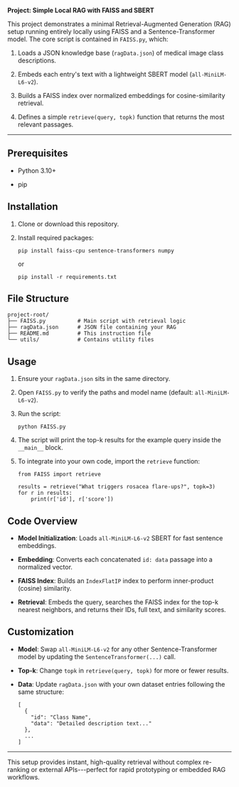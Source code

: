 **Project: Simple Local RAG with FAISS and SBERT**

This project demonstrates a minimal Retrieval-Augmented Generation (RAG) setup running entirely locally using FAISS and a Sentence-Transformer model. The core script is contained in `FAISS.py`, which:

1.  Loads a JSON knowledge base (`ragData.json`) of medical image class descriptions.

2.  Embeds each entry's text with a lightweight SBERT model (`all-MiniLM-L6-v2`).

3.  Builds a FAISS index over normalized embeddings for cosine-similarity retrieval.

4.  Defines a simple `retrieve(query, topk)` function that returns the most relevant passages.

* * * * *

Prerequisites
-------------

-   Python 3.10+

-   pip

Installation
------------

1.  Clone or download this repository.

2.  Install required packages:

    ```
    pip install faiss-cpu sentence-transformers numpy

    ```

    or 

    ```
    pip install -r requirements.txt

    ```

File Structure
--------------

```
project-root/
├── FAISS.py          # Main script with retrieval logic
├── ragData.json      # JSON file containing your RAG 
├── README.md         # This instruction file
└── utils/            # Contains utility files

```

Usage
-----

1.  Ensure your `ragData.json` sits in the same directory.

2.  Open `FAISS.py` to verify the paths and model name (default: `all-MiniLM-L6-v2`).

3.  Run the script:

    ```
    python FAISS.py

    ```

4.  The script will print the top-k results for the example query inside the `__main__` block.

5.  To integrate into your own code, import the `retrieve` function:

    ```
    from FAISS import retrieve

    results = retrieve("What triggers rosacea flare-ups?", topk=3)
    for r in results:
        print(r['id'], r['score'])

    ```

Code Overview
-------------

-   **Model Initialization**: Loads `all-MiniLM-L6-v2` SBERT for fast sentence embeddings.

-   **Embedding**: Converts each concatenated `id: data` passage into a normalized vector.

-   **FAISS Index**: Builds an `IndexFlatIP` index to perform inner-product (cosine) similarity.

-   **Retrieval**: Embeds the query, searches the FAISS index for the top-k nearest neighbors, and returns their IDs, full text, and similarity scores.

Customization
-------------

-   **Model**: Swap `all-MiniLM-L6-v2` for any other Sentence-Transformer model by updating the `SentenceTransformer(...)` call.

-   **Top-k**: Change `topk` in `retrieve(query, topk)` for more or fewer results.

-   **Data**: Update `ragData.json` with your own dataset entries following the same structure:

    ```
    [
      {
        "id": "Class Name",
        "data": "Detailed description text..."
      },
      ...
    ]

    ```

* * * * *

This setup provides instant, high-quality retrieval without complex re-ranking or external APIs---perfect for rapid prototyping or embedded RAG workflows.
